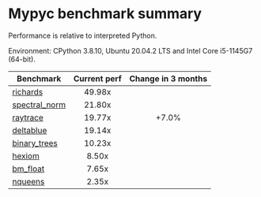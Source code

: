 # Mypyc benchmark summary

Performance is relative to interpreted Python.

Environment: CPython 3.8.10, Ubuntu 20.04.2 LTS and Intel Core i5-1145G7 (64-bit).

| Benchmark | Current perf | Change in 3 months |
| --- | :---: | :---: |
| [richards](benchmarks/richards.md) | 49.98x |  |
| [spectral_norm](benchmarks/spectral_norm.md) | 21.80x |  |
| [raytrace](benchmarks/raytrace.md) | 19.77x | +7.0% |
| [deltablue](benchmarks/deltablue.md) | 19.14x |  |
| [binary_trees](benchmarks/binary_trees.md) | 10.23x |  |
| [hexiom](benchmarks/hexiom.md) | 8.50x |  |
| [bm_float](benchmarks/bm_float.md) | 7.65x |  |
| [nqueens](benchmarks/nqueens.md) | 2.35x |  |

